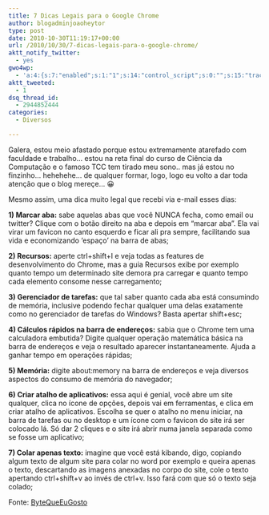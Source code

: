 ```yaml
---
title: 7 Dicas Legais para o Google Chrome
author: blogadminjoaoheytor
type: post
date: 2010-10-30T11:19:17+00:00
url: /2010/10/30/7-dicas-legais-para-o-google-chrome/
aktt_notify_twitter:
  - yes
gwo4wp:
  - 'a:4:{s:7:"enabled";s:1:"1";s:14:"control_script";s:0:"";s:15:"tracking_script";s:0:"";s:17:"conversion_script";s:0:"";}'
aktt_tweeted:
  - 1
dsq_thread_id:
  - 2944852444
categories:
  - Diversos

---
```

Galera, estou meio afastado porque estou extremamente atarefado com faculdade e trabalho&#8230; estou na reta final do curso de Ciência da Computação e o famoso TCC tem tirado meu sono.. mas já estou no finzinho&#8230; hehehehe&#8230; de qualquer formar, logo, logo eu volto a dar toda atenção que o blog mereçe&#8230; 😀

Mesmo assim, uma dica muito legal que recebi via e-mail esses dias:

**1) Marcar aba:** sabe aquelas abas que você NUNCA fecha, como email ou twitter? Clique com o botão direito na aba e depois em “marcar aba”. Ela vai virar um favicon no canto esquerdo e ficar ali pra sempre, facilitando sua vida e economizando ‘espaço’ na barra de abas;

**2) Recursos:** aperte ctrl+shift+I e veja todas as features de desenvolvimento do Chrome, mas a guia Recursos exibe por exemplo quanto tempo um determinado site demora pra carregar e quanto tempo cada elemento consome nesse carregamento;

**3) Gerenciador de tarefas:** que tal saber quanto cada aba está consumindo de memória, inclusive podendo fechar qualquer uma delas exatamente como no gerenciador de tarefas do Windows? Basta apertar shift+esc;

**4) Cálculos rápidos na barra de endereços:** sabia que o Chrome tem uma calculadora embutida? Digite qualquer operação matemática básica na barra de endereços e veja o resultado aparecer instantaneamente. Ajuda a ganhar tempo em operações rápidas;

**5) Memória:** digite about:memory na barra de endereços e veja diversos aspectos do consumo de memória do navegador;

**6) Criar atalho de aplicativos:** essa aqui é genial, você abre um site qualquer, clica no ícone de opções, depois vai em ferramentas, e clica em criar atalho de aplicativos. Escolha se quer o atalho no menu iniciar, na barra de tarefas ou no desktop e um ícone com o favicon do site irá ser colocado lá. Só dar 2 cliques e o site irá abrir numa janela separada como se fosse um aplicativo;

**7) Colar apenas texto:** imagine que você está kibando, digo, copiando algum texto de algum site para colar no word por exemplo e queira apenas o texto, descartando as imagens anexadas no corpo do site, cole o texto apertando ctrl+shift+v ao invés de ctrl+v. Isso fará com que só o texto seja colado;

Fonte: <a href="http://blog.bytequeeugosto.com.br/7-dicas-legais-para-o-google-chrome/" target="_blank" class="broken_link">ByteQueEuGosto</a>